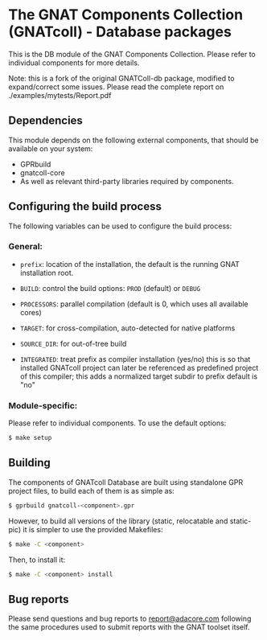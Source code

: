 The GNAT Components Collection (GNATcoll) - Database packages
=============================================================

This is the DB module of the GNAT Components Collection. Please refer to
individual components for more details.

Note: this is a fork of the original GNATColl-db package, modified to expand/correct
some issues. Please read the complete report on ./examples/mytests/Report.pdf


Dependencies
------------

This module depends on the following external components, that should be
available on your system:

* GPRbuild
* gnatcoll-core
* As well as relevant third-party libraries required by components.


Configuring the build process
-----------------------------

The following variables can be used to configure the build process:

### General:

* `prefix`: location of the installation, the default is the running GNAT
  installation root.

* `BUILD`: control the build options: `PROD` (default) or `DEBUG`

* `PROCESSORS`: parallel compilation (default is 0, which uses all available
  cores)

* `TARGET`: for cross-compilation, auto-detected for native platforms

* `SOURCE_DIR`: for out-of-tree build

* `INTEGRATED`: treat prefix as compiler installation (yes/no) this is so that
  installed GNATcoll project can later be referenced as predefined project of
  this compiler; this adds a normalized target subdir to prefix default is "no"

### Module-specific:

Please refer to individual components. To use the default options:

```sh
$ make setup
```


Building
--------

The components of GNATcoll Database are built using standalone GPR project
files, to build each of them is as simple as:

```sh
$ gprbuild gnatcoll-<component>.gpr
```

However, to build all versions of the library (static, relocatable and
static-pic) it is simpler to use the provided Makefiles:

```sh
$ make -C <component>
```

Then, to install it:

```sh
$ make -C <component> install
```


Bug reports
-----------

Please send questions and bug reports to report@adacore.com following
the same procedures used to submit reports with the GNAT toolset itself.
